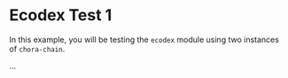 # Ecodex Test 1

In this example, you will be testing the `ecodex` module using two instances of `chora-chain`.

...